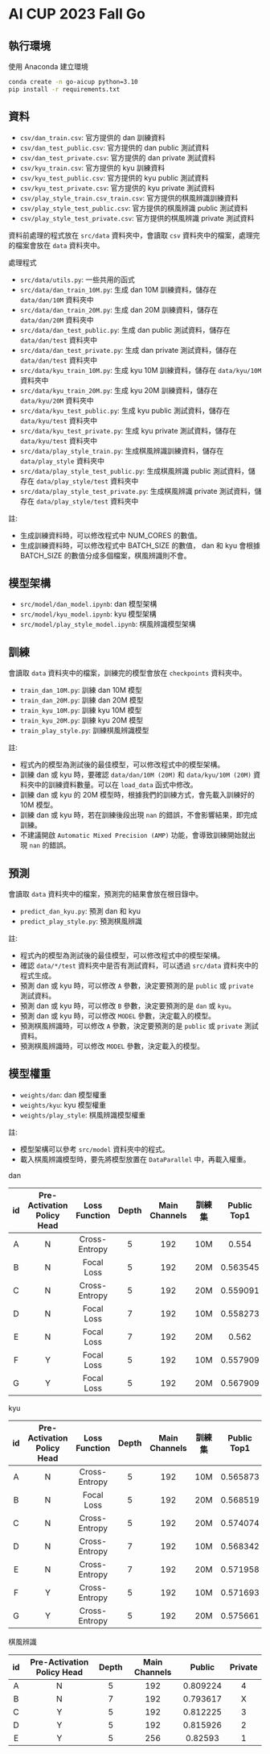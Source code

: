 # AI CUP 2023 Fall Go

## 執行環境

使用 Anaconda 建立環境

```bash
conda create -n go-aicup python=3.10
pip install -r requirements.txt
```

## 資料

- `csv/dan_train.csv`: 官方提供的 dan 訓練資料
- `csv/dan_test_public.csv`: 官方提供的 dan public 測試資料
- `csv/dan_test_private.csv`: 官方提供的 dan private 測試資料
- `csv/kyu_train.csv`: 官方提供的 kyu 訓練資料
- `csv/kyu_test_public.csv`: 官方提供的 kyu public 測試資料
- `csv/kyu_test_private.csv`: 官方提供的 kyu private 測試資料
- `csv/play_style_train.csv_train.csv`: 官方提供的棋風辨識訓練資料
- `csv/play_style_test_public.csv`: 官方提供的棋風辨識 public 測試資料
- `csv/play_style_test_private.csv`: 官方提供的棋風辨識 private 測試資料

資料前處理的程式放在 `src/data` 資料夾中，會讀取 `csv` 資料夾中的檔案，處理完的檔案會放在 `data` 資料夾中。

處理程式

- `src/data/utils.py`: 一些共用的函式
- `src/data/dan_train_10M.py`: 生成 dan 10M 訓練資料，儲存在 `data/dan/10M` 資料夾中
- `src/data/dan_train_20M.py`: 生成 dan 20M 訓練資料，儲存在 `data/dan/20M` 資料夾中
- `src/data/dan_test_public.py`: 生成 dan public 測試資料，儲存在 `data/dan/test` 資料夾中
- `src/data/dan_test_private.py`: 生成 dan private 測試資料，儲存在 `data/dan/test` 資料夾中
- `src/data/kyu_train_10M.py`: 生成 kyu 10M 訓練資料，儲存在 `data/kyu/10M` 資料夾中
- `src/data/kyu_train_20M.py`: 生成 kyu 20M 訓練資料，儲存在 `data/kyu/20M` 資料夾中
- `src/data/kyu_test_public.py`: 生成 kyu public 測試資料，儲存在 `data/kyu/test` 資料夾中
- `src/data/kyu_test_private.py`: 生成 kyu private 測試資料，儲存在 `data/kyu/test` 資料夾中
- `src/data/play_style_train.py`: 生成棋風辨識訓練資料，儲存在 `data/play_style` 資料夾中
- `src/data/play_style_test_public.py`: 生成棋風辨識 public 測試資料，儲存在 `data/play_style/test` 資料夾中
- `src/data/play_style_test_private.py`: 生成棋風辨識 private 測試資料，儲存在 `data/play_style/test` 資料夾中

註: 
- 生成訓練資料時，可以修改程式中 NUM_CORES 的數值。
- 生成訓練資料時，可以修改程式中 BATCH_SIZE 的數值，
dan 和 kyu 會根據 BATCH_SIZE 的數值分成多個檔案，棋風辨識則不會。

## 模型架構

- `src/model/dan_model.ipynb`: dan 模型架構
- `src/model/kyu_model.ipynb`: kyu 模型架構
- `src/model/play_style_model.ipynb`: 棋風辨識模型架構

## 訓練

會讀取 `data` 資料夾中的檔案，訓練完的模型會放在 `checkpoints` 資料夾中。

- `train_dan_10M.py`: 訓練 dan 10M 模型
- `train_dan_20M.py`: 訓練 dan 20M 模型
- `train_kyu_10M.py`: 訓練 kyu 10M 模型
- `train_kyu_20M.py`: 訓練 kyu 20M 模型
- `train_play_style.py`: 訓練棋風辨識模型

註:
- 程式內的模型為測試後的最佳模型，可以修改程式中的模型架構。
- 訓練 dan 或 kyu 時，要確認 `data/dan/10M (20M)` 和 `data/kyu/10M (20M)` 資料夾中的訓練資料數量。可以在 `load_data` 函式中修改。
- 訓練 dan 或 kyu 的 20M 模型時，根據我們的訓練方式，會先載入訓練好的 10M 模型。
- 訓練 dan 或 kyu 時，若在訓練後段出現 `nan` 的錯誤，不會影響結果，即完成訓練。
- 不建議開啟 `Automatic Mixed Precision (AMP)` 功能，會導致訓練開始就出現 `nan` 的錯誤。 

## 預測

會讀取 `data` 資料夾中的檔案，預測完的結果會放在根目錄中。

- `predict_dan_kyu.py`: 預測 dan 和 kyu
- `predict_play_style.py`: 預測棋風辨識

註:
- 程式內的模型為測試後的最佳模型，可以修改程式中的模型架構。
- 確認 `data/*/test` 資料夾中是否有測試資料，可以透過 `src/data` 資料夾中的程式生成。
- 預測 dan 或 kyu 時，可以修改 `A` 參數，決定要預測的是 `public` 或 `private` 測試資料。
- 預測 dan 或 kyu 時，可以修改 `B` 參數，決定要預測的是 `dan` 或 `kyu`。
- 預測 dan 或 kyu 時，可以修改 `MODEL` 參數，決定載入的模型。
- 預測棋風辨識時，可以修改 `A` 參數，決定要預測的是 `public` 或 `private` 測試資料。
- 預測棋風辨識時，可以修改 `MODEL` 參數，決定載入的模型。

## 模型權重

- `weights/dan`: dan 模型權重
- `weights/kyu`: kyu 模型權重
- `weights/play_style`: 棋風辨識模型權重

註:
- 模型架構可以參考 `src/model` 資料夾中的程式。
- 載入棋風辨識模型時，要先將模型放置在 `DataParallel` 中，再載入權重。

dan

| id | Pre-Activation Policy Head | Loss Function | Depth | Main Channels | 訓練集 | Public Top1 | Public Top5 | Public 加權 | Private |
| :---: | :------------------------: | :-----------: | :---: | :-----------: | :----: | :---------: | :---------: | :---------: | :-----: |
| A |             N              | Cross-Entropy |   5   |      192      |  10M   |    0.554    |  0.862273   | 0.22472730  |    X    |
| B |             N              |  Focal Loss   |   5   |      192      |  20M   |  0.563545   |  0.867909   | 0.22767715  |    3   
| C |             N              | Cross-Entropy |   5   |      192      |  20M   |  0.559091   |  0.865727   | 0.22634545  |    X    |
| D |             N              |  Focal Loss   |   7   |      192      |  10M   |  0.558273   |  0.867182   | 0.22628645  |    X    |
| E |             N              |  Focal Loss   |   7   |      192      |  20M   |    0.562    |  0.869818   | 0.22748180  |    2    |
| F |             Y              |  Focal Loss   |   5   |      192      |  10M   |  0.557909   |  0.865182   | 0.22599545  |    4    |
| G |             Y              |  Focal Loss   |   5   |      192      |  20M   |  0.567909   |  0.869545   | 0.22893175  |    1    |

kyu

| id | Pre-Activation Policy Head | Loss Function | Depth | Main Channels | 訓練集 | Public Top1 | Public Top5 | Public 加權 | Private |
| :---: | :------------------------: | :-----------: | :---: | :-----------: | :----: | :---------: | :---------: | :---------: | :-----: |
| A |             N              | Cross-Entropy |   5   |      192      |  10M   |  0.565873    |  0.861640   |  0.22763225  |    X    |
| B |             N              |  Focal Loss   |   5   |      192      |  20M   |  0.568519   |  0.863404   | 0.22847015  |    X    |
| C |             N              | Cross-Entropy |   5   |      192      |  20M   |  0.574074   |  0.865168   |  0.23003530  |    1    |
| D |             N              |  Cross-Entropy   |   7   |      192      |  10M   |  0.568342   |  0.863051   | 0.22839060  |    X    |
| E |             N              |  Cross-Entropy  |   7   |      192      |  20M   |   0.571958    |  0.863757   | 0.22936520  |    2    |
| F |             Y              |  Cross-Entropy  |   5   |      192      |  10M   |  0.571693   |  0.861552  | 0.22907845  |    4    |
| G |             Y              |  Cross-Entropy   |   5   |      192      |  20M   |  0.575661   |  0.862257   | 0.23014095  |    3    |

棋風辨識

| id | Pre-Activation Policy Head | Depth | Main Channels |  Public  | Private |
| :---: | :------------------------: | :---: | :-----------: | :------: | :-----: |
| A |             N              |   5   |      192      | 0.809224 |    4    |
| B |             N              |   7   |      192      | 0.793617 |    X    |
| C |             Y              |   5   |      192      | 0.812225 |    3    |
| D |             Y              |   5   |      192      | 0.815926 |    2    |
| E |             Y              |   5   |      256      | 0.82593 |    1     |
